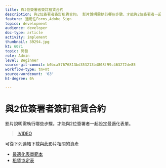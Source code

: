 ```yaml
---
title: 與2位簽署者簽訂租賃合約
description: 與2位簽署者簽訂租賃合約。 影片說明需執行哪些步驟，才能與2位簽署者一起設定最適化表單。
feature: 適用性Forms,Adobe Sign
topics: development
audience: developer
doc-type: article
activity: implement
thumbnail: 39294.jpg
kt: 6071
topic: 開發
role: Admin
level: Beginner
source-git-commit: b0bca57676813bd353213b4808f99c463272de85
workflow-type: tm+mt
source-wordcount: '63'
ht-degree: 6%

---
```


# 與2位簽署者簽訂租賃合約

影片說明需執行哪些步驟，才能與2位簽署者一起設定最適化表單。

>[!VIDEO](https://video.tv.adobe.com/v/39294/?quality=9&learn=on)

可從下列連結下載與此影片相關的資產

* [最適化表單範本](assets/tenancy-agreement-template.zip)
* [租賃協定表](assets/rental-agreement-form.zip)